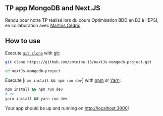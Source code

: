 ## TP app MongoDB and Next.JS

Rendu pour notre TP réalisé lors du cours Optimisation BDD en B3 à l'EPSI, en collaboration avec [Martins Cédric](https://github.com/AstonMartiins)

## How to use

Execute [`git clone`](https://git-scm.com/docs/git-clone/fr) with [git](https://git-scm.com/):

```bash
git clone https://github.com/antoine-13/nextJs-mongodb-project.git
```

```bash
cd nextJs-mongodb-project
```
Execute [`npm install && npm run dev`] with [npm](https://docs.npmjs.com/cli/init) or [Yarn](https://yarnpkg.com/lang/en/docs/cli/create/):

```bash
npm install && npm run dev
# or
yarn install && yarn run dev

```

Your app should be up and running on [http://localhost:3000](http://localhost:3000)! 
